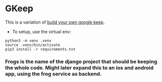 # GKeep
This is a variation of [build your own google keep](https://codingchallenges.fyi/challenges/challenge-keep#the-challenge---building-your-own-version-of-google-keep).

- To setup, use the virtual env: 
```
python3 -m venv .venv
source .venv/bin/activate
pip3 install -r requirements.txt
```

### Frogs is the name of the django project that should be keeping the whole code. Might later expand this to an ios and android app, using the frog service as backend.